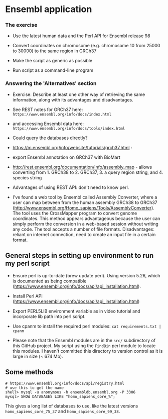 # Ensembl application

### The exercise

* Use the latest human data and the Perl API for Ensembl release 98

* Convert coordinates on chromosome (e.g. chromosome 10 from 25000 to 30000) to the same region in GRCh37

* Make the script as generic as possible

* Run script as a command-line program

### Answering the 'Alternatives' section

* Exercise: Describe at least one other way of retrieving the same information, along with its advantages and disadvantages.

* See REST notes for GRCh37 here: `https://www.ensembl.org/info/docs/index.html`

* and accessing Ensembl data here: `https://www.ensembl.org/info/docs/tools/index.html`

* Could query the databases directly?

* https://m.ensembl.org/info/website/tutorials/grch37.html :
* export Ensembl annotation on GRCh37 with BioMart
* http://rest.ensembl.org/documentation/info/assembly_map - allows converting from 1. GRCh38 to 2. GRCh37, 3. a query region string, and 4. species string 

* Advantages of using REST API: don't need to know perl.

* I've found a web tool by Ensembl called Assembly Converter, where a user can map between from the human assembly GRCh38 to GRCh37 (http://www.ensembl.org/Homo_sapiens/Tools/AssemblyConverter). The tool uses the CrossMapper program to convert genome coordinates. This method appears advantageous because the user can simply perform the conversion in a web-based session without writing any code. The tool accepts a number of file formats. Disadvantages: reliant on internet connection, need to create an input file in a certain format.



## General steps in setting up environment to run my perl script

* Ensure perl is up-to-date (brew update perl). Using version 5.26, which is documented as being compatible (https://www.ensembl.org/info/docs/api/api_installation.html).

* Install Perl API (https://www.ensembl.org/info/docs/api/api_installation.html)

* Export PERL5LIB environment variable as in video tutorial and incorporate lib path into perl script.

* Use cpanm to install the required perl modules: `cat requirements.txt | cpanm`

* Please note that the Ensembl modules are in the `src/` subdirectory of this GitHub project. My script using the `FindBin` perl module to locate this modules. I haven't committed this directory to version control as it is large in size (~ 674 Mb).




## Some methods

```
# https://www.ensembl.org/info/docs/api/registry.html
# use this to get the name 
shell> mysql -u anonymous -h ensembldb.ensembl.org -P 3306
mysql> SHOW DATABASES LIKE "homo_sapiens_core_%";
```

This gives a long list of databases to use, like the latest versions `homo_sapiens_core_75_37` and `homo_sapiens_core_99_38`.

